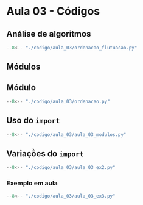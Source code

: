 # Aula 03 -  Códigos

## Análise de algoritmos

```py title="ordenacao_flutuacao.py" linenums="1"
--8<-- "./codigo/aula_03/ordenacao_flutuacao.py"
```
## Módulos

## Módulo

```py title="ordenacao.py" linenums="1"
--8<-- "./codigo/aula_03/ordenacao.py"
```

## Uso do `import`
```py title="aula_03_modulos.py" linenums="1"
--8<-- "./codigo/aula_03/aula_03_modulos.py"
```

## Variaçõ̀es do `import`

```py title="aula_03_ex2.py" linenums="1"
--8<-- "./codigo/aula_03/aula_03_ex2.py"
```


### Exemplo em aula

```py title="aula_03_ex3.py" linenums="1"
--8<-- "./codigo/aula_03/aula_03_ex3.py"
```




